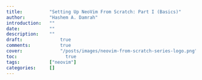 ```yaml
---
title:          "Setting Up NeoVim From Scratch: Part I (Basics)"
author:       	"Hashem A. Damrah"
introduction: 	""
date:         	""
description:  	""
draft: 		 	    true
comments:		    true
cover:			    "/posts/images/neovim-from-scratch-series-logo.png"
toc:			      true
tags:         	["neovim"]
categories:   	[]
---
```


